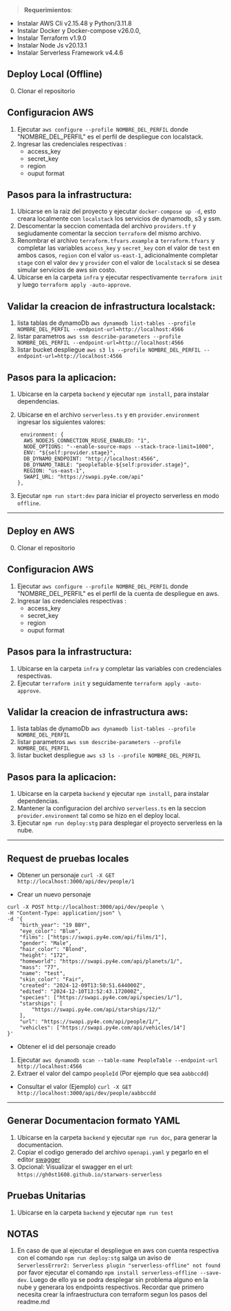 > **Requerimientos**:
 - Instalar AWS Cli v2.15.48 y Python/3.11.8
 - Instalar Docker y Docker-compose v26.0.0,
 - Instalar Terraform v1.9.0
 - Instalar Node Js v20.13.1
 - Instalar Serverless Framework v4.4.6

## Deploy Local (Offline)
0. Clonar el repositorio

## Configuracion AWS
1. Ejecutar `aws configure --profile NOMBRE_DEL_PERFIL` donde "NOMBRE_DEL_PERFIL" es el perfil de despliegue con localstack.
2. Ingresar las credenciales respectivas : 
    - access_key
    - secret_key
    - region
    - ouput format

## Pasos para la infrastructura: 
1. Ubicarse en la raiz del proyecto y ejecutar `docker-compose up -d`, esto creara localmente con `localstack` los servicios de dynamodb, s3 y ssm.
2. Descomentar la seccion comentada del archivo `providers.tf` y segiudamente comentar la seccion `terraform` del mismo archivo.
3. Renombrar el archivo `terraform.tfvars.example` a `terraform.tfvars` y completar las variables `access_key` y `secret_key` con el valor de `test` en ambos casos, `region` con el valor `us-east-1`, adicionalmente completar `stage` con el valor `dev` y `provider` con el valor de `localstack` si se desea simular servicios de aws sin costo.
4. Ubicarse en la carpeta `infra` y ejecutar respectivamente `terraform init` y luego `terraform apply -auto-approve`.

## Validar la creacion de infrastructura localstack:
1. lista tablas de dynamoDb `aws dynamodb list-tables --profile NOMBRE_DEL_PERFIL --endpoint-url=http://localhost:4566`
2. listar parametros `aws ssm describe-parameters --profile NOMBRE_DEL_PERFIL --endpoint-url=http://localhost:4566`
3. listar bucket despliegue `aws s3 ls --profile NOMBRE_DEL_PERFIL --endpoint-url=http://localhost:4566`

## Pasos para la aplicacion:
1. Ubicarse en la carpeta `backend` y ejecutar `npm install`, para instalar dependencias.
2. Ubicarse en el archivo `serverless.ts` y en `provider.environment` ingresar los siguientes valores:
    ```
     environment: {
      AWS_NODEJS_CONNECTION_REUSE_ENABLED: "1",
      NODE_OPTIONS: "--enable-source-maps --stack-trace-limit=1000",
      ENV: "${self:provider.stage}",
      DB_DYNAMO_ENDPOINT: "http://localhost:4566",
      DB_DYNAMO_TABLE: "peopleTable-${self:provider.stage}",
      REGION: "us-east-1",
      SWAPI_URL: "https://swapi.py4e.com/api"
    },
    ```

3. Ejecutar `npm run start:dev` para iniciar el proyecto serverless en modo `offline`.

-------------------------------------------------------------------------------------------
## Deploy en AWS
0. Clonar el repositorio

## Configuracion AWS
1. Ejecutar `aws configure --profile NOMBRE_DEL_PERFIL` donde "NOMBRE_DEL_PERFIL" es el perfil de la cuenta de despliegue en aws.
2. Ingresar las credenciales respectivas : 
    - access_key
    - secret_key
    - region
    - ouput format

## Pasos para la infrastructura: 
1. Ubicarse en la carpeta `infra` y completar las variables con credenciales respectivas.
2. Ejecutar `terraform init` y seguidamente `terraform apply -auto-approve`.

## Validar la creacion de infrastructura aws:
1. lista tablas de dynamoDb `aws dynamodb list-tables --profile NOMBRE_DEL_PERFIL`
2. listar parametros `aws ssm describe-parameters --profile NOMBRE_DEL_PERFIL`
3. listar bucket despliegue `aws s3 ls --profile NOMBRE_DEL_PERFIL`

## Pasos para la aplicacion:
1. Ubicarse en la carpeta `backend` y ejecutar `npm install`, para instalar dependencias.
2. Mantener la configuracion del archivo `serverless.ts` en la seccion `provider.environment` tal como se hizo en el deploy local.
3. Ejecutar `npm run deploy:stg` para desplegar el proyecto serverless en la nube.

-------------------------------------------------------------------------------------------
## Request de pruebas locales

- Obtener un personaje
`curl -X GET http://localhost:3000/api/dev/people/1`

- Crear un nuevo personaje
```
curl -X POST http://localhost:3000/api/dev/people \
-H "Content-Type: application/json" \
-d '{
    "birth_year": "19 BBY",
    "eye_color": "Blue",
    "films": ["https://swapi.py4e.com/api/films/1"],
    "gender": "Male",
    "hair_color": "Blond",
    "height": "172",
    "homeworld": "https://swapi.py4e.com/api/planets/1/",
    "mass": "77",
    "name": "test",
    "skin_color": "Fair",
    "created": "2024-12-09T13:50:51.644000Z",
    "edited": "2024-12-10T13:52:43.172000Z",
    "species": ["https://swapi.py4e.com/api/species/1/"],
    "starships": [
        "https://swapi.py4e.com/api/starships/12/"
    ],
    "url": "https://swapi.py4e.com/api/people/1/",
    "vehicles": ["https://swapi.py4e.com/api/vehicles/14"]
}'
```
- Obtener el id del personaje creado
 1. Ejecutar `aws dynamodb scan --table-name PeopleTable --endpoint-url http://localhost:4566`
 2. Extraer el valor del campo `peopleId` (Por ejemplo que sea `aabbccdd`)

- Consultar el valor (Ejemplo)
`curl -X GET http://localhost:3000/api/dev/people/aabbccdd`

------------------------------------------------------------------
## Generar Documentacion formato YAML
1. Ubicarse en la carpeta `backend` y ejecutar `npm run doc`, para generar la documentacion.
2. Copiar el codigo generado del archivo `openapi.yaml` y pegarlo en el editor [swagger](https://editor.swagger.io/)
3. Opcional: Visualizar el swagger en el url: `https://gh0st1608.github.io/starwars-serverless`

## Pruebas Unitarias
1. Ubicarse en la carpeta `backend` y ejecutar `npm run test`

## NOTAS
1. En caso de que al ejecutar el despliegue en aws con cuenta respectiva con el comando `npm run deploy:stg` salga un aviso de `ServerlessError2: Serverless plugin "serverless-offline" not found` por favor ejecutar el comando `npm install serverless-offline --save-dev`. Luego de ello ya se podra desplegar sin problema alguno en la nube y generara los endpoints respectivos. Recordar que primero necesita crear la infraestructura con terraform segun los pasos del readme.md
